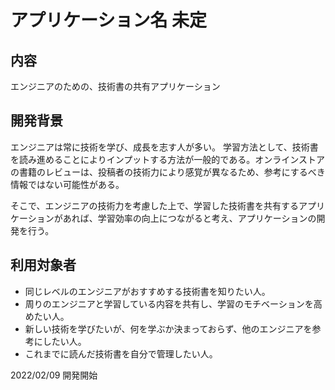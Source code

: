 # アプリケーション名 未定

## 内容
エンジニアのための、技術書の共有アプリケーション

## 開発背景
エンジニアは常に技術を学び、成長を志す人が多い。
学習方法として、技術書を読み進めることによりインプットする方法が一般的である。オンラインストアの書籍のレビューは、投稿者の技術力により感覚が異なるため、参考にするべき情報ではない可能性がある。  

そこで、エンジニアの技術力を考慮した上で、学習した技術書を共有するアプリケーションがあれば、学習効率の向上につながると考え、アプリケーションの開発を行う。

## 利用対象者
* 同じレベルのエンジニアがおすすめする技術書を知りたい人。
* 周りのエンジニアと学習している内容を共有し、学習のモチベーションを高めたい人。
* 新しい技術を学びたいが、何を学ぶか決まっておらず、他のエンジニアを参考にしたい人。
* これまでに読んだ技術書を自分で管理したい人。

2022/02/09 開発開始